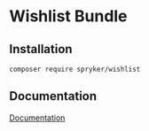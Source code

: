 # Wishlist Bundle

## Installation

```
composer require spryker/wishlist
```

## Documentation

[Documentation](http://spryker.github.io)
